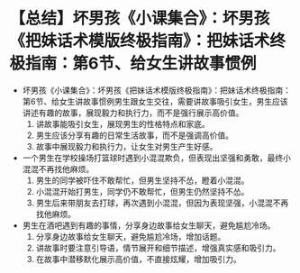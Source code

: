 # 【总结】坏男孩《小课集合》：坏男孩《把妹话术模版终极指南》：把妹话术终极指南：第6节、给女生讲故事惯例

-   坏男孩《小课集合》：坏男孩《把妹话术模版终极指南》：把妹话术终极指南：第6节、给女生讲故事惯例男生跟女生交往，需要讲故事吸引女生，男生应该讲述有趣的故事，展现毅力和执行力，而不是强行展示高价值。
    1.  讲故事能吸引女生，展现男生的性格特点和家底。
    2.  男生应该分享有趣的日常生活故事，而不是强调高价值。
    3.  故事中展现毅力和执行力，让女生对男生产生好感。
-   一个男生在学校操场打篮球时遇到小混混欺负，但表现出坚强和勇敢，最终小混混不再找他麻烦。
    1.  男生的同学被吓住不敢帮忙，但男生坚持不怂，瞪着小混混。
    2.  小混混开始打男生，同学仍不敢帮忙，但男生仍然坚持不怂。
    3.  男生后来带朋友去打球，再次遇到小混混，但因为表现坚强，小混混不再找他麻烦。
-   男生在酒吧遇到有趣的事情，分享身边故事给女生聊天，避免尴尬冷场。
    1.  分享身边故事给女生聊天，避免尴尬冷场，增加话题。
    2.  讲故事时要注意引导语，情节展开和细节描述，增强真实感和吸引力。
    3.  在故事中潜移默化展示高价值，不直接炫耀，增加吸引力。